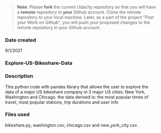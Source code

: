 >**Note**: Please **fork** the current Udacity repository so that you will have a **remote** repository in **your** Github account. Clone the remote repository to your local machine. Later, as a part of the project "Post your Work on Github", you will push your proposed changes to the remote repository in your Github account.

### Date created
9/1/2021

### Explore-US-Bikeshare-Data


### Description
This python code with pandas library that allows the user to explore the data of a major US bikeshare company in 3 major US cities: New York, Washington and Chicago.
the data derived is: the most popular times of travel, most popular stations, trip durations and user info


### Files used
bikeshare.py, washington.csv, chicago.csv and new_york_city.csv.
